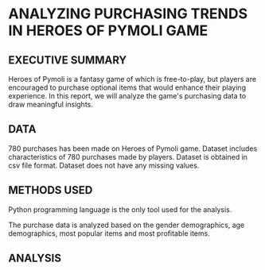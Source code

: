 # ANALYZING PURCHASING TRENDS IN HEROES OF PYMOLI GAME

## EXECUTIVE SUMMARY

Heroes of Pymoli is a fantasy game of which is free-to-play, but players are encouraged to purchase optional items that would enhance their playing experience. In this report, we will analyze the game's purchasing data to draw meaningful insights.

## DATA
780 purchases has been made on Heroes of Pymoli game. Dataset includes characteristics of 780 purchases made by players. Dataset is obtained in csv file format. Dataset does not have any missing values.

## METHODS USED
Python programming language is the only tool used for the analysis. 

The purchase data is analyzed based on the gender demographics, age demographics, most popular items and most profitable items. 

## ANALYSIS




